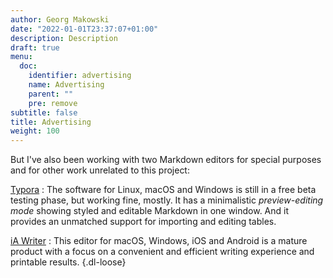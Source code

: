 ```yaml
---
author: Georg Makowski
date: "2022-01-01T23:37:07+01:00"
description: Description
draft: true
menu:
  doc:
    identifier: advertising
    name: Advertising
    parent: ""
    pre: remove
subtitle: false
title: Advertising
weight: 100
---
```


But I've also been working with two Markdown editors for special purposes and for other work unrelated to this project:

[Typora](https://typora.io)
: The software for Linux, macOS and Windows is still in a free beta testing phase, but working fine, mostly. It has a minimalistic *preview-editing mode* showing styled and editable Markdown in one window. And it provides an unmatched support for importing and editing tables.

[iA Writer](https://ia.net/de/writer)
: This editor for macOS, Windows, iOS and Android is a mature product with a focus on a convenient and efficient writing experience and printable results.
{.dl-loose}
